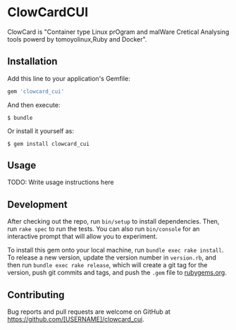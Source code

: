 # ClowCardCUI

ClowCard is "Container type Linux prOgram and malWare Cretical Analysing tools powerd by tomoyolinux,Ruby and Docker".

## Installation

Add this line to your application's Gemfile:

```ruby
gem 'clowcard_cui'
```

And then execute:

    $ bundle

Or install it yourself as:

    $ gem install clowcard_cui

## Usage

TODO: Write usage instructions here

## Development

After checking out the repo, run `bin/setup` to install dependencies. Then, run `rake spec` to run the tests. You can also run `bin/console` for an interactive prompt that will allow you to experiment.

To install this gem onto your local machine, run `bundle exec rake install`. To release a new version, update the version number in `version.rb`, and then run `bundle exec rake release`, which will create a git tag for the version, push git commits and tags, and push the `.gem` file to [rubygems.org](https://rubygems.org).

## Contributing

Bug reports and pull requests are welcome on GitHub at https://github.com/[USERNAME]/clowcard_cui.
